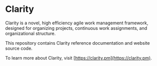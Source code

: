 # Clarity

Clarity is a novel, high efficiency agile work management framework, designed for organizing projects, continuous work assignments, and organizational structure.

This repository contains Clarity reference documentation and website source code.

To learn more about Clarity, visit [https://clarity.pm](https://clarity.pm).
